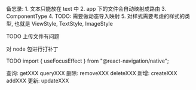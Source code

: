备忘录: 1. 文本只能放在 text 中 2. app 下的文件会自动映射成路由 3. ComponentType 4. TODO: 需要做动态导入映射 5. 对样式需要考虑的样式的类型, 也就是 ViewStyle, TextStyle, ImageStyle

TODO 上传文件有问题

对 node 包进行打补丁

TODO
import { useFocusEffect } from "@react-navigation/native";

查询: getXXX queryXXX
删除: removeXXX deleteXXX
新增: createXXX addXXX
更新: updateXXX
